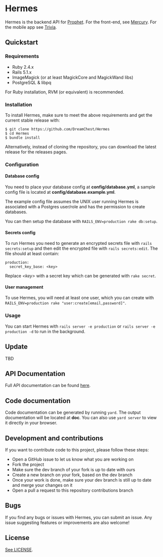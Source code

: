 # Hermes

Hermes is the backend API for [Prophet][1]. For the front-end, see [Mercury][2]. For the mobile app see [Trivia][3].

[1]: https://github.com/DreamChest/Prophet
[2]: https://github.com/DreamChest/Mercury
[3]: https://github.com/DreamChest/Trivia
[4]: https://documenter.getpostman.com/view/3934007/hermes/RVnZhyJS
[5]: https://github.com/DreamChest/Mercury/blob/master/LICENSE

## Quickstart

### Requirements

- Ruby 2.4.x
- Rails 5.1.x
- ImageMagick (or at least MagickCore and MagickWand libs)
- PostgreSQL & libpq

For Ruby installation, RVM (or equivalent) is recommended.

### Installation

To install Hermes, make sure to meet the above requirements and get the current stable release with:

```
$ git clone https://github.com/DreamChest/Hermes
$ cd Hermes
$ bundle install
```

Alternatively, instead of cloning the repository, you can download the latest release for the releases pages.

### Configuration

#### Database config

You need to place your database config at **config/database.yml**, a sample config file is located at **config/database.example.yml**.

The example config file assumes the UNIX user running Hermes is associated with a Postgres user/role and has the permission to create databases.

You can then setup the database with `RAILS_ENV=production rake db:setup`.

#### Secrets config

To run Hermes you need to generate an encrypted secrets file with `rails secrets:setup` and then edit the encrypted file with `rails secrets:edit`. The file should at least contain:

```
production:
  secret_key_base: <key>
```

Replace *<key\>* with a secret key which can be generated with `rake secret`.

#### User management

To use Hermes, you will need at least one user, which you can create with `RAILS_ENV=production rake "user:create[email,password]"`.

### Usage

You can start Hermes with `rails server -e production` or `rails server -e production -d` to run in the background.

## Update

TBD

## API Documentation

Full API documentation can be found [here][4].

## Code documentation

Code documentation can be generated by running `yard`. The output documentation will be located at **doc**. You can also use `yard server` to view it directly in your browser.

## Development and contributions

If you want to contribute code to this project, please follow these steps:

- Open a GitHub issue to let us know what you are working on
- Fork the project
- Make sure the dev branch of your fork is up to date with ours
- Create a new branch on your fork, based on the dev branch
- Once your work is done, make sure your dev branch is still up to date and merge your changes on it
- Open a pull a request to this repository contributions branch

## Bugs

If you find any bugs or issues with Hermes, you can submit an issue. Any issue suggesting features or improvements are also welcome!

## License

[See LICENSE][5].
